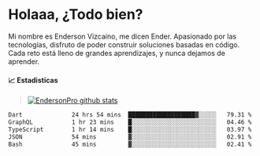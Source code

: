 
# Holaaa, ¿Todo bien?

Mi nombre es Enderson Vizcaíno, me dicen Ender. Apasionado por las tecnologías, disfruto de poder construir soluciones basadas en código. Cada reto está lleno de grandes aprendizajes, y nunca dejamos de aprender. 

#### :chart_with_upwards_trend: Estadisticas
> [![EndersonPro github stats](https://github-readme-stats.vercel.app/api?username=endersonpro&theme=vue-dark&show_icons=true)](https://github.com/anuraghazra/github-readme-stats) 


<!--START_SECTION:waka-->

```txt
Dart              24 hrs 54 mins  ███████████████████▓░░░░░   79.31 %
GraphQL           1 hr 23 mins    █░░░░░░░░░░░░░░░░░░░░░░░░   04.46 %
TypeScript        1 hr 14 mins    █░░░░░░░░░░░░░░░░░░░░░░░░   03.97 %
JSON              54 mins         ▓░░░░░░░░░░░░░░░░░░░░░░░░   02.91 %
Bash              45 mins         ▓░░░░░░░░░░░░░░░░░░░░░░░░   02.41 %
```

<!--END_SECTION:waka-->

[website]: https://endersonpro.github.io/portfolio/
[twitter]: https://twitter.com/endersonj_
[youtube]: https://youtube.com/ByEnderson
[instagram]: https://instagram.com/endersonvizc
[linkedin]: https://www.linkedin.com/in/enderson-vizcaino-2aa927175/
